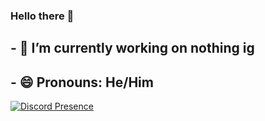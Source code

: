 ### Hello there 👋

## - 🔭 I’m currently working on nothing ig
## - 😄 Pronouns: He/Him

[![Discord Presence](https://lanyard-profile-readme.vercel.app/api/796763103949488129)](https://discord.com/users/796763103949488129)

<!--
**yxak/yxak** is a ✨ _special_ ✨ repository because its `README.md` (this file) appears on your GitHub profile.

Here are some ideas to get you started:

- 🔭 I’m currently working on ...
- 🌱 I’m currently learning ...
- 👯 I’m looking to collaborate on ...
- 🤔 I’m looking for help with ...
- 💬 Ask me about ...
- 📫 How to reach me: ...
- 😄 Pronouns: ...
- ⚡ Fun fact: ...
-->
